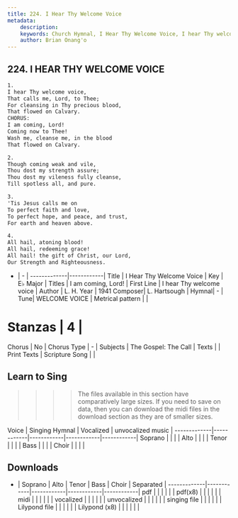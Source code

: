 ```yaml
---
title: 224. I Hear Thy Welcome Voice
metadata:
    description: 
    keywords: Church Hymnal, I Hear Thy Welcome Voice, I hear Thy welcome voice, I am coming, Lord!
    author: Brian Onang'o
---
```



## 224. I HEAR THY WELCOME VOICE

```txt
1.
I hear Thy welcome voice,
That calls me, Lord, to Thee;
For cleansing in Thy precious blood,
That flowed on Calvary.
CHORUS:
I am coming, Lord!
Coming now to Thee!
Wash me, cleanse me, in the blood
That flowed on Calvary.

2.
Though coming weak and vile,
Thou dost my strength assure;
Thou dost my vileness fully cleanse,
Till spotless all, and pure.

3.
'Tis Jesus calls me on
To perfect faith and love,
To perfect hope, and peace, and trust,
For earth and heaven above.

4.
All hail, atoning blood!
All hail, redeeming grace!
All hail! the gift of Christ, our Lord,
Our Strength and Righteousness.

```

- |   -  |
-------------|------------|
Title | I Hear Thy Welcome Voice |
Key | E♭ Major |
Titles | I am coming, Lord! |
First Line | I hear Thy welcome voice |
Author | L. H.
Year | 1941
Composer| L. Hartsough |
Hymnal|  - |
Tune| WELCOME VOICE |
Metrical pattern | |
# Stanzas | 4 |
Chorus | No |
Chorus Type | - |
Subjects | The Gospel: The Call |
Texts |  |
Print Texts | 
Scripture Song |  |
  
## Learn to Sing

>>>> The files available in this section have comparatively large sizes. If you need to save on data, then you can download the midi files in the download section as they are of smaller sizes.

Voice |  Singing Hymnal | Vocalized | unvocalized music |
-------------|------------|------------|------------|------------|
Soprano | | | |
Alto | | | |
Tenor | | | |
Bass | | | |
Choir | | | |

## Downloads

- |  Soprano | Alto | Tenor | Bass | Choir | Separated |
-------------|------------|------------|------------|------------|
pdf | | | | | |
pdf(x8) | | | | | |
midi | | | | | |
vocalized | | | | | |
unvocalized | | | | | |
singing file | | | | | |
Lilypond file | | | | | |
Lilypond (x8) | | | | | |
  